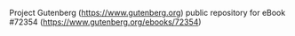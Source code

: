 Project Gutenberg (https://www.gutenberg.org) public repository
for eBook #72354 (https://www.gutenberg.org/ebooks/72354)
